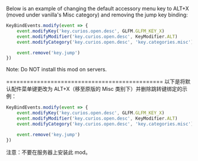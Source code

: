 Below is an example of changing the default accessory menu key to ALT+X (moved under vanilla's Misc category) and removing the jump key binding:
```js
KeyBindEvents.modify(event => {
    event.modifyKey('key.curios.open.desc', GLFM.GLFM_KEY_X)
    event.modifyModifier('key.curios.open.desc', KeyModifier.ALT)
    event.modifyCategory('key.curios.open.desc', 'key.categories.misc')

    event.remove('key.jump')
})
```
Note: Do NOT install this mod on servers.

==============================================
以下是将默认配件菜单键更改为 ALT+X（移至原版的 Misc 类别下）并删除跳转键绑定的示例：
```js
KeyBindEvents.modify(event => {
    event.modifyKey('key.curios.open.desc', GLFM.GLFM_KEY_X)
    event.modifyModifier('key.curios.open.desc', KeyModifier.ALT)
    event.modifyCategory('key.curios.open.desc', 'key.categories.misc')

    event.remove('key.jump')
})
```
注意：不要在服务器上安装此 mod。